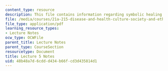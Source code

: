 ```yaml
---
content_type: resource
description: This file contains information regarding symbolic healing and harming.
file: /media/courses/21a-215-disease-and-health-culture-society-and-ethics-spring-2012/48b48a7d6cddd434b66fcd3d435814d1_MIT21A_215S12_lecture_05.pdf
file_type: application/pdf
learning_resource_types:
- Lecture Notes
ocw_type: OCWFile
parent_title: Lecture Notes
parent_type: CourseSection
resourcetype: Document
title: Lecture 5 Notes
uid: 48b48a7d-6cdd-d434-b66f-cd3d435814d1
---
```


